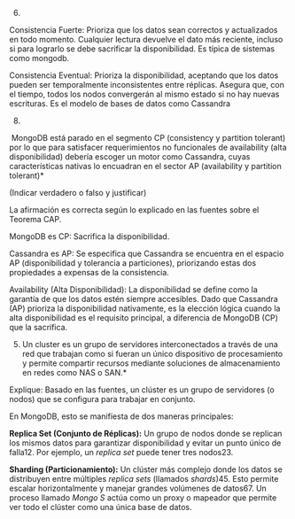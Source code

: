 6)

Consistencia Fuerte: Prioriza que los datos sean correctos y actualizados en todo momento. Cualquier lectura devuelve el dato más reciente, incluso si para lograrlo se debe sacrificar la disponibilidad. Es típica de sistemas como mongodb.

Consistencia Eventual: Prioriza la disponibilidad, aceptando que los datos pueden ser temporalmente inconsistentes entre réplicas. Asegura que, con el tiempo, todos los nodos convergerán al mismo estado si no hay nuevas escrituras. Es el modelo de bases de datos como Cassandra


8)
 MongoDB está parado en el segmento CP (consistency y partition tolerant) por lo que para satisfacer requerimientos no funcionales de availability (alta disponibilidad) debería escoger un motor como Cassandra, cuyas características nativas lo encuadran en el sector AP (availability y partition tolerant)*

(Indicar verdadero o falso y justificar)

La afirmación es correcta según lo explicado en las fuentes sobre el Teorema CAP.

MongoDB es CP: Sacrifica la disponibilidad.

Cassandra es AP: Se especifica que Cassandra se encuentra en el espacio AP (disponibilidad y tolerancia a particiones), priorizando estas dos propiedades a expensas de la consistencia.

Availability (Alta Disponibilidad): La disponibilidad se define como la garantía de que los datos estén siempre accesibles. Dado que Cassandra (AP) prioriza la disponibilidad nativamente, es la elección lógica cuando la alta disponibilidad es el requisito principal, a diferencia de MongoDB (CP) que la sacrifica.


5) Un cluster es un grupo de servidores interconectados a través de una red que trabajan como si fueran un único dispositivo de procesamiento y permite compartir recursos mediante soluciones de almacenamiento en redes como NAS o SAN.*

Explique:
Basado en las fuentes, un clúster es un grupo de servidores (o nodos) que se configura para trabajar en conjunto.

En MongoDB, esto se manifiesta de dos maneras principales:

**Replica Set (Conjunto de Réplicas):** Un grupo de nodos donde se replican los mismos datos para garantizar disponibilidad y evitar un punto único de falla12. Por ejemplo, un _replica set_ puede tener tres nodos23.

**Sharding (Particionamiento):** Un clúster más complejo donde los datos se distribuyen entre múltiples _replica sets_ (llamados _shards_)45. Esto permite escalar horizontalmente y manejar grandes volúmenes de datos67. Un proceso llamado _Mongo S_ actúa como un proxy o mapeador que permite ver todo el clúster como una única base de datos.
